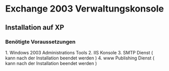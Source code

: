 # Exchange 2003 Verwaltungskonsole

## <span class="mw-headline" id="bkmrk-installation-auf-xp">Installation auf XP</span>

### <span id="bkmrk-"></span><span class="mw-headline" id="bkmrk-ben%C3%B6tigte-voraussetz-1">Benötigte Voraussetzungen</span>

<div class="vector-body" id="bkmrk-windows-2003-adminis"><div class="mw-body-content mw-content-ltr" dir="ltr" id="bkmrk-windows-2003-adminis-1" lang="de"><div class="mw-parser-output">1. Windows 2003 Administrations Tools
2. IIS Konsole
3. SMTP Dienst ( kann nach der Installation beendet werden )
4. www Publishing Dienst ( kann nach der Installation beendet werden )

</div></div></div>